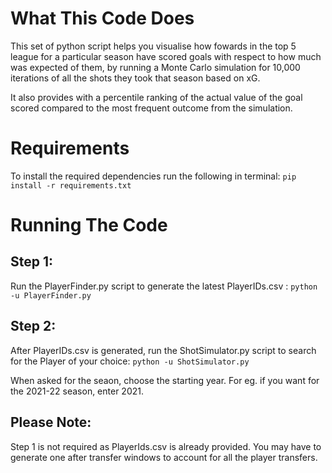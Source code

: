 # What This Code Does

This set of python script helps you visualise how fowards in the top 5 league for a particular season have scored goals with respect to how much was expected of them, by running a Monte Carlo simulation for 10,000 iterations of all the shots they took that season based on xG.

It also provides with a percentile ranking of the actual value of the goal scored compared to the most frequent outcome from the simulation.

# Requirements

To install the required dependencies run the following in terminal: `pip install -r requirements.txt`

# Running The Code

## Step 1:

Run the PlayerFinder.py script to generate the latest PlayerIDs.csv : `python -u PlayerFinder.py`

## Step 2:

After PlayerIDs.csv is generated, run the ShotSimulator.py script to search for the Player of your choice: `python -u ShotSimulator.py`

When asked for the seaon, choose the starting year. For eg. if you want for the 2021-22 season, enter 2021.

## Please Note:

Step 1 is not required as PlayerIds.csv is already provided.
You may have to generate one after transfer windows to account for all the player transfers.
